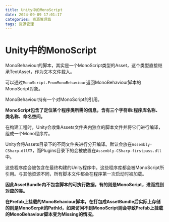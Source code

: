 ```yaml
---
title: Unity中的MonoScript
date: 2024-09-09 17:01:17
categories: 资源管理篇
tags: 资源管理
---
```


# Unity中的MonoScript

MonoBehaviour的脚本，其实是一个MonoScript类型的Asset，这个类型直接继承TextAsset，作为文本文件载入。

可以通过`MonoScript.FromMonoBehaviour`返回MonoBehaviour脚本的MonoScript对象。

MonoBehaviour持有一个对MonoScript的引用。

**MonoScript包含了定位某个程序类所需的信息，含有三个字符串:程序库名称、类名称、命名空间。**

在构建工程时，Unity会收集Assets文件夹内独立的脚本文件并将它们进行编译，组成一个Mono程序库。

Unity会将Assets目录下的不同文件夹进行分开编译。默认会放在`Assembly-CSharp.dll`中，而Plugins目录下的会被放置在`Assembly-CSharp-firstpass.dll`中。

这些程序库会被包含在最终构建的Unity程序中。这些程序库都会被MonoScript所引用。与其他资源不同，所有脚本文件都会在程序第一次启动时被加载。

**因此AssetBundle内不包含脚本的可执行数据，有的则是MonoScript，进而找到对应的类。**

**在Prefab上挂载的MonoBehaviour脚本，在打包成AssetBundle后实际上存储的则是MonoScrpit的PathId，如果访问不到MonoScript则会导致Prefab上挂载的MonoBehaviour脚本变为Missing的情况。**
